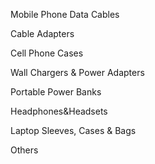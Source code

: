 





Mobile Phone Data Cables

Cable Adapters

Cell Phone Cases

Wall Chargers & Power Adapters

Portable Power Banks

Headphones&Headsets

Laptop Sleeves, Cases & Bags

Others

